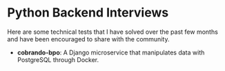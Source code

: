 # Python Backend Interviews

Here are some technical tests that I have solved over the past few months and have been encouraged to share with the community.

- **cobrando-bpo**: A Django microservice that manipulates data with PostgreSQL through Docker.

